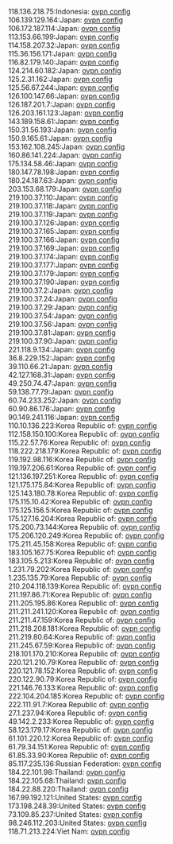 118.136.218.75:Indonesia: [ovpn config](vpn/118_136_218_75.ovpn)  
106.139.129.164:Japan: [ovpn config](vpn/106_139_129_164.ovpn)  
106.172.187.114:Japan: [ovpn config](vpn/106_172_187_114.ovpn)  
113.153.66.199:Japan: [ovpn config](vpn/113_153_66_199.ovpn)  
114.158.207.32:Japan: [ovpn config](vpn/114_158_207_32.ovpn)  
115.36.156.171:Japan: [ovpn config](vpn/115_36_156_171.ovpn)  
116.82.179.140:Japan: [ovpn config](vpn/116_82_179_140.ovpn)  
124.214.60.182:Japan: [ovpn config](vpn/124_214_60_182.ovpn)  
125.2.31.162:Japan: [ovpn config](vpn/125_2_31_162.ovpn)  
125.56.67.244:Japan: [ovpn config](vpn/125_56_67_244.ovpn)  
126.100.147.66:Japan: [ovpn config](vpn/126_100_147_66.ovpn)  
126.187.201.7:Japan: [ovpn config](vpn/126_187_201_7.ovpn)  
126.203.161.123:Japan: [ovpn config](vpn/126_203_161_123.ovpn)  
143.189.158.61:Japan: [ovpn config](vpn/143_189_158_61.ovpn)  
150.31.56.193:Japan: [ovpn config](vpn/150_31_56_193.ovpn)  
150.9.165.61:Japan: [ovpn config](vpn/150_9_165_61.ovpn)  
153.162.108.245:Japan: [ovpn config](vpn/153_162_108_245.ovpn)  
160.86.141.224:Japan: [ovpn config](vpn/160_86_141_224.ovpn)  
175.134.58.46:Japan: [ovpn config](vpn/175_134_58_46.ovpn)  
180.147.78.198:Japan: [ovpn config](vpn/180_147_78_198.ovpn)  
180.24.187.63:Japan: [ovpn config](vpn/180_24_187_63.ovpn)  
203.153.68.179:Japan: [ovpn config](vpn/203_153_68_179.ovpn)  
219.100.37.110:Japan: [ovpn config](vpn/219_100_37_110.ovpn)  
219.100.37.118:Japan: [ovpn config](vpn/219_100_37_118.ovpn)  
219.100.37.119:Japan: [ovpn config](vpn/219_100_37_119.ovpn)  
219.100.37.126:Japan: [ovpn config](vpn/219_100_37_126.ovpn)  
219.100.37.165:Japan: [ovpn config](vpn/219_100_37_165.ovpn)  
219.100.37.166:Japan: [ovpn config](vpn/219_100_37_166.ovpn)  
219.100.37.169:Japan: [ovpn config](vpn/219_100_37_169.ovpn)  
219.100.37.174:Japan: [ovpn config](vpn/219_100_37_174.ovpn)  
219.100.37.177:Japan: [ovpn config](vpn/219_100_37_177.ovpn)  
219.100.37.179:Japan: [ovpn config](vpn/219_100_37_179.ovpn)  
219.100.37.190:Japan: [ovpn config](vpn/219_100_37_190.ovpn)  
219.100.37.2:Japan: [ovpn config](vpn/219_100_37_2.ovpn)  
219.100.37.24:Japan: [ovpn config](vpn/219_100_37_24.ovpn)  
219.100.37.29:Japan: [ovpn config](vpn/219_100_37_29.ovpn)  
219.100.37.54:Japan: [ovpn config](vpn/219_100_37_54.ovpn)  
219.100.37.56:Japan: [ovpn config](vpn/219_100_37_56.ovpn)  
219.100.37.81:Japan: [ovpn config](vpn/219_100_37_81.ovpn)  
219.100.37.90:Japan: [ovpn config](vpn/219_100_37_90.ovpn)  
221.118.9.134:Japan: [ovpn config](vpn/221_118_9_134.ovpn)  
36.8.229.152:Japan: [ovpn config](vpn/36_8_229_152.ovpn)  
39.110.66.21:Japan: [ovpn config](vpn/39_110_66_21.ovpn)  
42.127.168.31:Japan: [ovpn config](vpn/42_127_168_31.ovpn)  
49.250.74.47:Japan: [ovpn config](vpn/49_250_74_47.ovpn)  
59.138.77.79:Japan: [ovpn config](vpn/59_138_77_79.ovpn)  
60.74.233.252:Japan: [ovpn config](vpn/60_74_233_252.ovpn)  
60.90.86.176:Japan: [ovpn config](vpn/60_90_86_176.ovpn)  
90.149.241.116:Japan: [ovpn config](vpn/90_149_241_116.ovpn)  
110.10.136.223:Korea Republic of: [ovpn config](vpn/110_10_136_223.ovpn)  
112.158.150.100:Korea Republic of: [ovpn config](vpn/112_158_150_100.ovpn)  
115.22.57.76:Korea Republic of: [ovpn config](vpn/115_22_57_76.ovpn)  
118.222.218.179:Korea Republic of: [ovpn config](vpn/118_222_218_179.ovpn)  
119.192.98.116:Korea Republic of: [ovpn config](vpn/119_192_98_116.ovpn)  
119.197.206.61:Korea Republic of: [ovpn config](vpn/119_197_206_61.ovpn)  
121.136.197.251:Korea Republic of: [ovpn config](vpn/121_136_197_251.ovpn)  
121.175.175.84:Korea Republic of: [ovpn config](vpn/121_175_175_84.ovpn)  
125.143.180.78:Korea Republic of: [ovpn config](vpn/125_143_180_78.ovpn)  
175.115.10.42:Korea Republic of: [ovpn config](vpn/175_115_10_42.ovpn)  
175.125.156.5:Korea Republic of: [ovpn config](vpn/175_125_156_5.ovpn)  
175.127.16.204:Korea Republic of: [ovpn config](vpn/175_127_16_204.ovpn)  
175.200.73.144:Korea Republic of: [ovpn config](vpn/175_200_73_144.ovpn)  
175.206.120.249:Korea Republic of: [ovpn config](vpn/175_206_120_249.ovpn)  
175.211.45.158:Korea Republic of: [ovpn config](vpn/175_211_45_158.ovpn)  
183.105.167.75:Korea Republic of: [ovpn config](vpn/183_105_167_75.ovpn)  
183.105.5.213:Korea Republic of: [ovpn config](vpn/183_105_5_213.ovpn)  
1.231.79.202:Korea Republic of: [ovpn config](vpn/1_231_79_202.ovpn)  
1.235.135.79:Korea Republic of: [ovpn config](vpn/1_235_135_79.ovpn)  
210.204.118.139:Korea Republic of: [ovpn config](vpn/210_204_118_139.ovpn)  
211.197.86.71:Korea Republic of: [ovpn config](vpn/211_197_86_71.ovpn)  
211.205.195.86:Korea Republic of: [ovpn config](vpn/211_205_195_86.ovpn)  
211.211.241.120:Korea Republic of: [ovpn config](vpn/211_211_241_120.ovpn)  
211.211.47.159:Korea Republic of: [ovpn config](vpn/211_211_47_159.ovpn)  
211.218.208.181:Korea Republic of: [ovpn config](vpn/211_218_208_181.ovpn)  
211.219.80.64:Korea Republic of: [ovpn config](vpn/211_219_80_64.ovpn)  
211.245.67.59:Korea Republic of: [ovpn config](vpn/211_245_67_59.ovpn)  
218.101.170.210:Korea Republic of: [ovpn config](vpn/218_101_170_210.ovpn)  
220.121.210.79:Korea Republic of: [ovpn config](vpn/220_121_210_79.ovpn)  
220.121.78.152:Korea Republic of: [ovpn config](vpn/220_121_78_152.ovpn)  
220.122.90.79:Korea Republic of: [ovpn config](vpn/220_122_90_79.ovpn)  
221.146.76.133:Korea Republic of: [ovpn config](vpn/221_146_76_133.ovpn)  
222.104.204.185:Korea Republic of: [ovpn config](vpn/222_104_204_185.ovpn)  
222.111.91.7:Korea Republic of: [ovpn config](vpn/222_111_91_7.ovpn)  
27.1.237.94:Korea Republic of: [ovpn config](vpn/27_1_237_94.ovpn)  
49.142.2.233:Korea Republic of: [ovpn config](vpn/49_142_2_233.ovpn)  
58.123.179.17:Korea Republic of: [ovpn config](vpn/58_123_179_17.ovpn)  
61.101.220.12:Korea Republic of: [ovpn config](vpn/61_101_220_12.ovpn)  
61.79.34.151:Korea Republic of: [ovpn config](vpn/61_79_34_151.ovpn)  
61.85.33.90:Korea Republic of: [ovpn config](vpn/61_85_33_90.ovpn)  
85.117.235.136:Russian Federation: [ovpn config](vpn/85_117_235_136.ovpn)  
184.22.101.98:Thailand: [ovpn config](vpn/184_22_101_98.ovpn)  
184.22.105.68:Thailand: [ovpn config](vpn/184_22_105_68.ovpn)  
184.22.88.220:Thailand: [ovpn config](vpn/184_22_88_220.ovpn)  
167.99.192.121:United States: [ovpn config](vpn/167_99_192_121.ovpn)  
173.198.248.39:United States: [ovpn config](vpn/173_198_248_39.ovpn)  
73.109.85.237:United States: [ovpn config](vpn/73_109_85_237.ovpn)  
98.246.112.203:United States: [ovpn config](vpn/98_246_112_203.ovpn)  
118.71.213.224:Viet Nam: [ovpn config](vpn/118_71_213_224.ovpn)  
